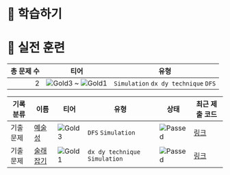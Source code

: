 # 📖 학습하기

# 🥇 실전 훈련
|총 문제 수|티어|유형|
|---:|---|---|
|2|![Gold3][g3] ~ ![Gold1][g1]|`Simulation` `dx dy technique` `DFS`|

|기록분류|이름|티어|유형|상태|최근 제출 코드|
|---|---|---|---|---|---|
|기출문제|[예술성](https://www.codetree.ai/training-field/frequent-problems/problems/artistry)|![Gold3][g3]|`DFS` `Simulation`|![Passed][passed]|[링크](https://github.com/YJ243/codetree-TILs/blob/main/240216/%EC%98%88%EC%88%A0%EC%84%B1/artistry.cpp)|
|기출문제|[술래잡기](https://www.codetree.ai/training-field/frequent-problems/problems/hide-and-seek)|![Gold1][g1]|`dx dy technique` `Simulation`|![Passed][passed]|[링크](https://github.com/YJ243/codetree-TILs/blob/main/240216/%EC%88%A0%EB%9E%98%EC%9E%A1%EA%B8%B0/hide-and-seek.cpp)|










[b5]: https://img.shields.io/badge/Bronze_5-%235D3E31.svg
[b4]: https://img.shields.io/badge/Bronze_4-%235D3E31.svg
[b3]: https://img.shields.io/badge/Bronze_3-%235D3E31.svg
[b2]: https://img.shields.io/badge/Bronze_2-%235D3E31.svg
[b1]: https://img.shields.io/badge/Bronze_1-%235D3E31.svg
[s5]: https://img.shields.io/badge/Silver_5-%23394960.svg
[s4]: https://img.shields.io/badge/Silver_4-%23394960.svg
[s3]: https://img.shields.io/badge/Silver_3-%23394960.svg
[s2]: https://img.shields.io/badge/Silver_2-%23394960.svg
[s1]: https://img.shields.io/badge/Silver_1-%23394960.svg
[g5]: https://img.shields.io/badge/Gold_5-%23FFC433.svg
[g4]: https://img.shields.io/badge/Gold_4-%23FFC433.svg
[g3]: https://img.shields.io/badge/Gold_3-%23FFC433.svg
[g2]: https://img.shields.io/badge/Gold_2-%23FFC433.svg
[g1]: https://img.shields.io/badge/Gold_1-%23FFC433.svg
[p5]: https://img.shields.io/badge/Platinum_5-%2376DDD8.svg
[p4]: https://img.shields.io/badge/Platinum_4-%2376DDD8.svg
[p3]: https://img.shields.io/badge/Platinum_3-%2376DDD8.svg
[p2]: https://img.shields.io/badge/Platinum_2-%2376DDD8.svg
[p1]: https://img.shields.io/badge/Platinum_1-%2376DDD8.svg
[passed]: https://img.shields.io/badge/Passed-%23009D27.svg
[failed]: https://img.shields.io/badge/Failed-%23D24D57.svg
[easy]: https://img.shields.io/badge/쉬움-%235cb85c.svg?for-the-badge
[medium]: https://img.shields.io/badge/보통-%23FFC433.svg?for-the-badge
[hard]: https://img.shields.io/badge/어려움-%23D24D57.svg?for-the-badge